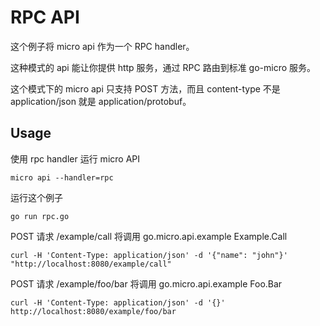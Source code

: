 # RPC API

这个例子将 micro api 作为一个 RPC handler。

这种模式的 api 能让你提供 http 服务，通过 RPC 路由到标准 go-micro 服务。
          
这个模式下的 micro api 只支持 POST 方法，而且 content-type 不是 application/json 就是 application/protobuf。

## Usage

使用 rpc handler 运行 micro API

```
micro api --handler=rpc
```

运行这个例子

```
go run rpc.go
```

POST 请求 /example/call 将调用 go.micro.api.example Example.Call

```
curl -H 'Content-Type: application/json' -d '{"name": "john"}' "http://localhost:8080/example/call"
```

POST 请求 /example/foo/bar 将调用 go.micro.api.example Foo.Bar 

```
curl -H 'Content-Type: application/json' -d '{}' http://localhost:8080/example/foo/bar
```
